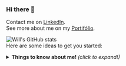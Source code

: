 ### Hi there 👋

Contact me on
[LinkedIn](https://www.linkedin.com/in/will-marcio).
<br>
See more about me on my 
[Portifólio](https://will-site-76600.firebaseapp.com/).

![Will's GitHub stats](https://github-readme-stats.vercel.app/api?username=w1ll-dev&show_icons=true&theme=algolia)
<br>
Here are some ideas to get you started:

<details>
  <summary> <b> Things to know about me! </b> <i>(click to expand!)</i> </summary>
  
  <br>
    hidden
<details>
- 🔭 I’m currently working on ...
- 🌱 I’m currently learning ...
- 👯 I’m looking to collaborate on ...
- 🤔 I’m looking for help with ...
- 💬 Ask me about ...
- 📫 How to reach me: ...
- 😄 Pronouns: ...
- ⚡ Fun fact: ...
